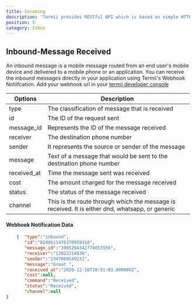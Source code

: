 ```yaml
---
title: Incoming
description: 'Termii provides RESTful API which is based on simple HTTP POST/GET requests. Our API lets you create, send, and verify messages, as well as, track your delivery statistics.'
position: 5
category: Inbox
---
```


## Inbound-Message Received
An inbound message is a mobile message routed from an end user's mobile device and delivered to a mobile phone or an application.
You can receive the inbound messages directly in your application using Termii's Webhook Notiifcation.
Add your webhook url in your <a href="https://termii.com/account/webhook/config" target="_blank">termii developer console</a>



Options | Description |
--- | --- |
type | The classification of message that is received  | 
id |   The  ID of the request sent| 
message_id | Represents the ID of the message received  | 
receiver |  The destination phone number  | 
sender | It represents the source or sender of the message | 
message | Text of a message that would be sent to the destination phone number | 
received_at | Time the message sent was received | 
cost | The amount charged for the message received | 
status | The status of the message received | 
channel | This is the route through which the message is received. It is either dnd, whatsapp, or generic | 

####  Webhook Notification Data


```JSON
    {  "type":"inbound",
       "id":"8248611476370959318",
       "message_id":"3905204342778053556",
       "receiver":"12022214836",
       "sender":"2347069549231",
       "message":"Great ",
       "received_at":"2020-12-16T10:51:03.000000Z",
       "cost":null,
       "command":"Received",
       "status":"Received",
       "channel":null
}	        
```


